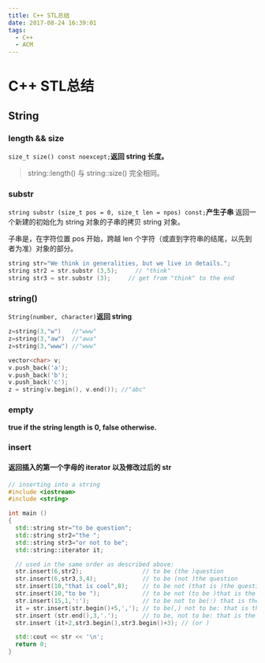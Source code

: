 ```yaml
---
title: C++ STL总结
date: 2017-08-24 16:39:01
tags:
  - C++
  - ACM
---
```

# C++ STL总结

## String

### length && size

`size_t size() const noexcept;`**返回 string 长度。**
>string::length() 与 string::size() 完全相同。

### substr

`string substr (size_t pos = 0, size_t len = npos) const;`**产生子串**
返回一个新建的初始化为 string 对象的子串的拷贝 string 对象。

子串是，在字符位置 pos 开始，跨越 len 个字符（或直到字符串的结尾，以先到者为准）对象的部分。

```C++
string str="We think in generalities, but we live in details.";
string str2 = str.substr (3,5);     // "think"
string str3 = str.substr (3);     // get from "think" to the end
```

### string()

`String(number, character)`**返回 string**

```C++
z=string(3,"w")   //"www"
z=string(3,"aw")  //"awa"
z=string(3,"www") //"www"

vector<char> v;
v.push_back('a');
v.push_back('b');
v.push_back('c');
z = string(v.begin(), v.end()); //"abc"
```

### empty

**true if the string length is 0, false otherwise.**

### insert

#### 返回插入的第一个字母的 iterator 以及修改过后的 str

```C++
// inserting into a string
#include <iostream>
#include <string>

int main ()
{
  std::string str="to be question";
  std::string str2="the ";
  std::string str3="or not to be";
  std::string::iterator it;

  // used in the same order as described above:
  str.insert(6,str2);                 // to be (the )question
  str.insert(6,str3,3,4);             // to be (not )the question
  str.insert(10,"that is cool",8);    // to be not (that is )the question
  str.insert(10,"to be ");            // to be not (to be )that is the question
  str.insert(15,1,':');               // to be not to be(:) that is the question
  it = str.insert(str.begin()+5,','); // to be(,) not to be: that is the question
  str.insert (str.end(),3,'.');       // to be, not to be: that is the question(...)
  str.insert (it+2,str3.begin(),str3.begin()+3); // (or )

  std::cout << str << '\n';
  return 0;
}
```